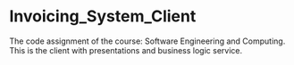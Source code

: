 # Invoicing_System_Client
The code assignment of the course: Software Engineering and Computing. This is the client with presentations and business logic service.
